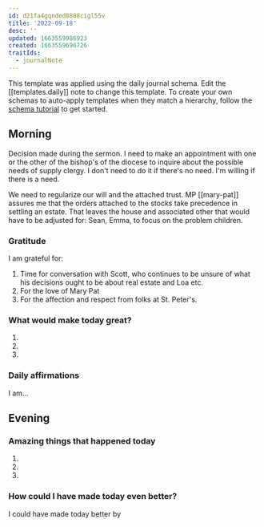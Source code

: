 ```yaml
---
id: d21fa4gqnded8808cigl55v
title: '2022-09-18'
desc: ''
updated: 1663559986923
created: 1663559696726
traitIds:
  - journalNote
---
```

This template was applied using the daily journal schema. Edit the [[templates.daily]] note to change this template.
To create your own schemas to auto-apply templates when they match a hierarchy, follow the [schema tutorial](https://blog.dendron.so/notes/P1DL2uXHpKUCa7hLiFbFA/) to get started.

<!--
Based on the journaling method created by Intelligent Change:
- [Intelligent Change: Our Story](https://www.intelligentchange.com/pages/our-story)
- [The Five Minute Journal](https://www.intelligentchange.com/products/the-five-minute-journal)
-->

## Morning

<!-- Fill out this section after waking up -->
Decision made during the sermon. I need to make an appointment with one or the other of the bishop's of the diocese to inquire about the possible needs of supply clergy. I don't need to do it if there's no need. I'm willing if there is a need.

We need to regularize our will and the attached trust. MP [[mary-pat]] assures me that the orders attached to the stocks take precedence in settling an estate. That leaves the house and associated other that would have to be adjusted for: Sean, Emma, to focus on the problem children.

### Gratitude

I am grateful for:

1. Time for conversation with Scott, who continues to be unsure of what his decisions ought to be about real estate and Loa etc.
2. For the love of Mary Pat
3. For the affection and respect from folks at St. Peter's.

### What would make today great?

1.
2.
3.

### Daily affirmations

I am...

## Evening

<!-- Fill out this section before going to sleep, reflecting on your day -->

### Amazing things that happened today

1.
2.
3.

### How could I have made today even better?

I could have made today better by
